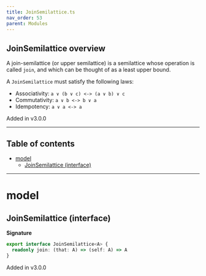 ```yaml
---
title: JoinSemilattice.ts
nav_order: 53
parent: Modules
---
```


## JoinSemilattice overview

A join-semilattice (or upper semilattice) is a semilattice whose operation is called `join`, and which can be thought
of as a least upper bound.

A `JoinSemilattice` must satisfy the following laws:

- Associativity: `a ∨ (b ∨ c) <-> (a ∨ b) ∨ c`
- Commutativity: `a ∨ b <-> b ∨ a`
- Idempotency: `a ∨ a <-> a`

Added in v3.0.0

---

<h2 class="text-delta">Table of contents</h2>

- [model](#model)
  - [JoinSemilattice (interface)](#joinsemilattice-interface)

---

# model

## JoinSemilattice (interface)

**Signature**

```ts
export interface JoinSemilattice<A> {
  readonly join: (that: A) => (self: A) => A
}
```

Added in v3.0.0
